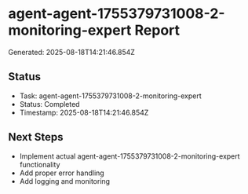 # agent-agent-1755379731008-2-monitoring-expert Report

Generated: 2025-08-18T14:21:46.854Z

## Status
- Task: agent-agent-1755379731008-2-monitoring-expert
- Status: Completed
- Timestamp: 2025-08-18T14:21:46.854Z

## Next Steps
- Implement actual agent-agent-1755379731008-2-monitoring-expert functionality
- Add proper error handling
- Add logging and monitoring
